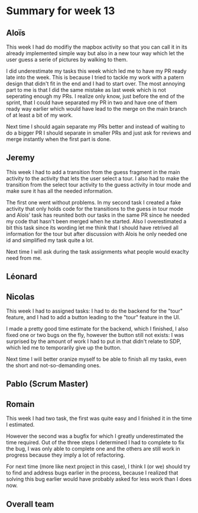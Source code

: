 # Summary for week 13


## Aloïs 

This week I had do modifiy the mapbox activity so that you can call it in its already implemented simple way but also in a new tour way which let the user guess a serie of pictures by walking to them.

I did underestimate my tasks this week which led me to have my PR ready late into the week. This is because I tried to tackle my work with a patern design that didn't fit in the end and I had to start over. The most annoying part to me is that I did the same mistake as last week which is not seperating enough my PRs. I realize only know, just before the end of the sprint, that I could have separated my PR in two and have one of them ready way earlier which would have lead to the merge on the main branch of at least a bit of my work.

Next time I should again separate my PRs better and instead of waiting to do a bigger PR I should separate in smaller PRs and just ask for reviews and merge instantly when the first part is done.

## Jeremy

This week I had to add a transition from the guess fragment in the main activity to the activity that lets the user select a tour. I also had to make the transition from the select tour activity to the guess activity in tour mode and make sure it has all the needed information.

The first one went without problems. In my second task I created a fake activity that only holds code for the transitions to the guess in tour mode and Alois' task has reunited both our tasks in the same PR since he needed my code that hasn't been merged when he started. Also I overestimated a bit this task since its wording let me think that I should have retrived all information for the tour but after discussion with Alois he only needed one id and simplified my task quite a lot.

Next time I will ask during the task assignments what people would exaclty need from me.

## Léonard

## Nicolas

This week I had to assigned tasks: I had to do the backend for the "tour" feature, and I had to add a button leading to the "tour" feature in the UI.

I made a pretty good time estimate for the backend, which I finished, I also fixed one or two bugs on the fly, however the button still not exists: I was surprised by the amount of work I had to put in that didn't relate to SDP, which led me to temporarily give up the button.

Next time I will better oranize myself to be able to finish all my tasks, even the short and not-so-demanding ones.

## Pablo (Scrum Master)

## Romain 

This week I had two task, the first was quite easy and I finished it in the time I estimated.

However the second was a bugfix for which I greatly underestimated the time required. Out of the three steps I determined I had to complete to fix the bug, I was only able to complete one and the others are still work in progress because they imply a lot of refactoring.

For next time (more like next project in this case), I think I (or we) should try to find and address bugs earlier in the process, because I realized that solving this bug earlier would have probably asked for less work than I does now.

## Overall team

